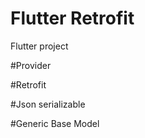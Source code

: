 # Flutter Retrofit

Flutter project

#Provider

#Retrofit

#Json serializable

#Generic Base Model


